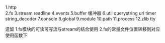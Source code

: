 1.http  
2.fs
3.stream readline
4.events
5.buffer 缓冲器
6.util  querystring  url  timer  string_decoder
7.console
8.global
9.module 
10.path
11.process
12.zlib tty

遗留
1.fs模块的可读可写流与stream的结合使用
2.fs的常量文件位置转移到对应使用函数下